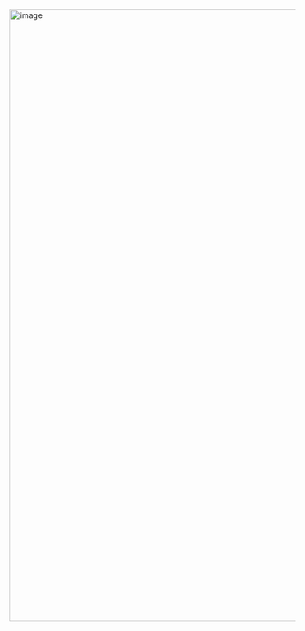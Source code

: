 <img width="1920" height="1080" alt="image" src="https://github.com/user-attachments/assets/535d38bd-18ea-4609-9785-88e369f72b54" />
